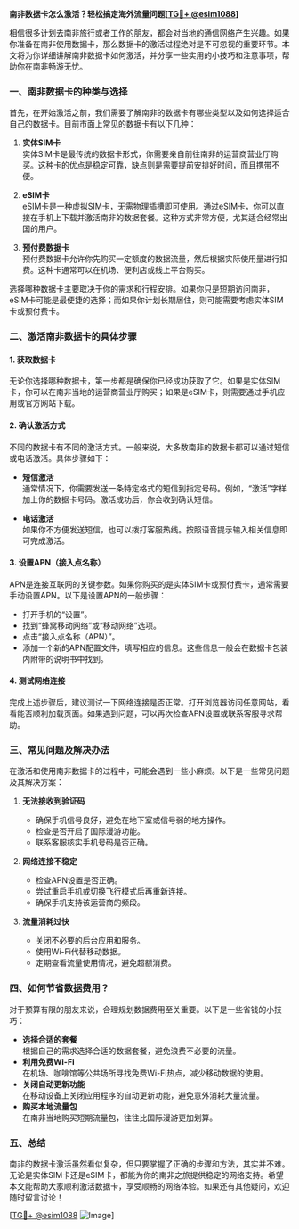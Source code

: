 **南非数据卡怎么激活？轻松搞定海外流量问题[[TG💪+ @esim1088](https://t.me/s/esim1088)]**

相信很多计划去南非旅行或者工作的朋友，都会对当地的通信网络产生兴趣。如果你准备在南非使用数据卡，那么数据卡的激活过程绝对是不可忽视的重要环节。本文将为你详细讲解南非数据卡如何激活，并分享一些实用的小技巧和注意事项，帮助你在南非畅游无忧。

### 一、南非数据卡的种类与选择

首先，在开始激活之前，我们需要了解南非的数据卡有哪些类型以及如何选择适合自己的数据卡。目前市面上常见的数据卡有以下几种：

1. **实体SIM卡**  
   实体SIM卡是最传统的数据卡形式，你需要亲自前往南非的运营商营业厅购买。这种卡的优点是稳定可靠，缺点则是需要提前安排好时间，而且携带不便。

2. **eSIM卡**  
   eSIM卡是一种虚拟SIM卡，无需物理插槽即可使用。通过eSIM卡，你可以直接在手机上下载并激活南非的数据套餐。这种方式非常方便，尤其适合经常出国的用户。

3. **预付费数据卡**  
   预付费数据卡允许你先购买一定额度的数据流量，然后根据实际使用量进行扣费。这种卡通常可以在机场、便利店或线上平台购买。

选择哪种数据卡主要取决于你的需求和行程安排。如果你只是短期访问南非，eSIM卡可能是最便捷的选择；而如果你计划长期居住，则可能需要考虑实体SIM卡或预付费卡。

### 二、激活南非数据卡的具体步骤

#### 1. 获取数据卡
无论你选择哪种数据卡，第一步都是确保你已经成功获取了它。如果是实体SIM卡，你可以在南非当地的运营商营业厅购买；如果是eSIM卡，则需要通过手机应用或官方网站下载。

#### 2. 确认激活方式
不同的数据卡有不同的激活方式。一般来说，大多数南非的数据卡都可以通过短信或电话激活。具体步骤如下：

- **短信激活**  
  通常情况下，你需要发送一条特定格式的短信到指定号码。例如，“激活”字样加上你的数据卡号码。激活成功后，你会收到确认短信。

- **电话激活**  
  如果你不方便发送短信，也可以拨打客服热线。按照语音提示输入相关信息即可完成激活。

#### 3. 设置APN（接入点名称）
APN是连接互联网的关键参数。如果你购买的是实体SIM卡或预付费卡，通常需要手动设置APN。以下是设置APN的一般步骤：

- 打开手机的“设置”。
- 找到“蜂窝移动网络”或“移动网络”选项。
- 点击“接入点名称（APN）”。
- 添加一个新的APN配置文件，填写相应的信息。这些信息一般会在数据卡包装内附带的说明书中找到。

#### 4. 测试网络连接
完成上述步骤后，建议测试一下网络连接是否正常。打开浏览器访问任意网站，看看能否顺利加载页面。如果遇到问题，可以再次检查APN设置或联系客服寻求帮助。

### 三、常见问题及解决办法

在激活和使用南非数据卡的过程中，可能会遇到一些小麻烦。以下是一些常见问题及其解决方案：

1. **无法接收到验证码**
   - 确保手机信号良好，避免在地下室或信号弱的地方操作。
   - 检查是否开启了国际漫游功能。
   - 联系客服核实手机号码是否正确。

2. **网络连接不稳定**
   - 检查APN设置是否正确。
   - 尝试重启手机或切换飞行模式后再重新连接。
   - 确保手机支持该运营商的频段。

3. **流量消耗过快**
   - 关闭不必要的后台应用和服务。
   - 使用Wi-Fi代替移动数据。
   - 定期查看流量使用情况，避免超额消费。

### 四、如何节省数据费用？

对于预算有限的朋友来说，合理规划数据费用至关重要。以下是一些省钱的小技巧：

- **选择合适的套餐**  
  根据自己的需求选择合适的数据套餐，避免浪费不必要的流量。
- **利用免费Wi-Fi**  
  在机场、咖啡馆等公共场所寻找免费Wi-Fi热点，减少移动数据的使用。
- **关闭自动更新功能**  
  在移动设备上关闭应用程序的自动更新功能，避免意外消耗大量流量。
- **购买本地流量包**  
  在南非当地购买短期流量包，往往比国际漫游更加划算。

### 五、总结

南非的数据卡激活虽然看似复杂，但只要掌握了正确的步骤和方法，其实并不难。无论是实体SIM卡还是eSIM卡，都能为你的南非之旅提供稳定的网络支持。希望本文能帮助大家顺利激活数据卡，享受顺畅的网络体验。如果还有其他疑问，欢迎随时留言讨论！

[[TG💪+ @esim1088](https://t.me/s/esim1088) ![Image](https://i.postimg.cc/4NQfJmqS/Snipaste-2025-05-13-00-14-12.png)]